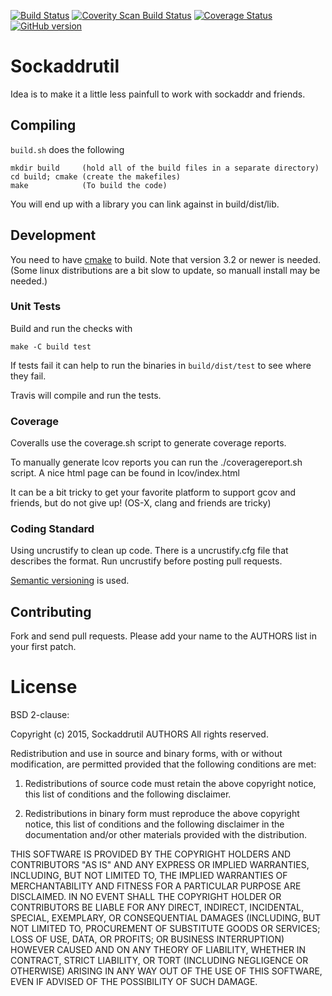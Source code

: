 [![Build Status](https://travis-ci.org/NATTools/sockaddrutil.svg?branch=master)](https://travis-ci.org/NATTools/sockaddrutil)
[![Coverity Scan Build Status](https://scan.coverity.com/projects/7586/badge.svg)](https://scan.coverity.com/projects/nattools-sockaddrutil)
[![Coverage Status](https://coveralls.io/repos/NATTools/sockaddrutil/badge.svg?branch=master&service=github)](https://coveralls.io/github/NATTools/sockaddrutil?branch=master)
[![GitHub version](https://badge.fury.io/gh/NATTools%2Fsockaddrutil.svg)](https://github.com/NATTools/sockaddrutil/releases)

# Sockaddrutil
Idea is to make it a little less painfull to work with sockaddr and friends.

## Compiling

`build.sh` does the following

    mkdir build     (hold all of the build files in a separate directory)
    cd build; cmake (create the makefiles)
    make            (To build the code)

You will end up with a library you can link
against in build/dist/lib.


## Development

You need to have [cmake](http://www.cmake.org/) to build.
Note that version 3.2 or newer is needed. (Some linux distributions are a bit slow to update, so manuall install may be needed.)

### Unit Tests

Build and run the checks with

    make -C build test

If tests fail it can help to run the binaries in `build/dist/test` to see where
they fail.

Travis will compile and run the tests.

### Coverage

Coveralls use the coverage.sh script to generate coverage reports.

To manually generate lcov reports you can run the ./coveragereport.sh script.
A nice html page can be found in lcov/index.html

It can be a bit tricky to get your favorite platform to support gcov and
friends, but do not give up! (OS-X, clang and friends are tricky)

### Coding Standard

Using uncrustify to clean up code. There is a uncrustify.cfg file that describes
the format. Run uncrustify before posting pull requests.

[Semantic versioning](http://semver.org/) is used.

## Contributing

Fork and send pull requests.  Please add your name to the AUTHORS list in your
first patch.

# License

BSD 2-clause:

Copyright (c) 2015, Sockaddrutil AUTHORS
All rights reserved.

Redistribution and use in source and binary forms, with or without modification,
are permitted provided that the following conditions are met:

1. Redistributions of source code must retain the above copyright notice, this
   list of conditions and the following disclaimer.

2. Redistributions in binary form must reproduce the above copyright notice,
   this list of conditions and the following disclaimer in the documentation
   and/or other materials provided with the distribution.

THIS SOFTWARE IS PROVIDED BY THE COPYRIGHT HOLDERS AND CONTRIBUTORS "AS IS" AND
ANY EXPRESS OR IMPLIED WARRANTIES, INCLUDING, BUT NOT LIMITED TO, THE IMPLIED
WARRANTIES OF MERCHANTABILITY AND FITNESS FOR A PARTICULAR PURPOSE ARE
DISCLAIMED. IN NO EVENT SHALL THE COPYRIGHT HOLDER OR CONTRIBUTORS BE LIABLE FOR
ANY DIRECT, INDIRECT, INCIDENTAL, SPECIAL, EXEMPLARY, OR CONSEQUENTIAL DAMAGES
(INCLUDING, BUT NOT LIMITED TO, PROCUREMENT OF SUBSTITUTE GOODS OR SERVICES;
LOSS OF USE, DATA, OR PROFITS; OR BUSINESS INTERRUPTION) HOWEVER CAUSED AND ON
ANY THEORY OF LIABILITY, WHETHER IN CONTRACT, STRICT LIABILITY, OR TORT
(INCLUDING NEGLIGENCE OR OTHERWISE) ARISING IN ANY WAY OUT OF THE USE OF THIS
SOFTWARE, EVEN IF ADVISED OF THE POSSIBILITY OF SUCH DAMAGE.
